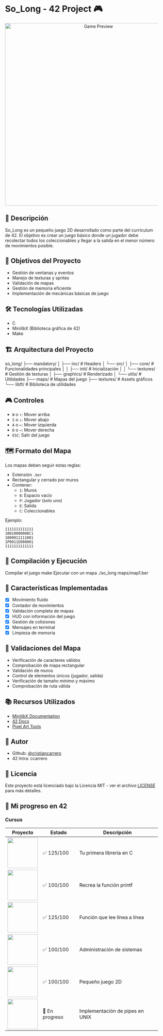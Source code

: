 # So_Long - 42 Project 🎮

<p align="center">
  <img src="textures/preview.gif" alt="Game Preview" width="600"/>
</p>

## 📝 Descripción

So_Long es un pequeño juego 2D desarrollado como parte del currículum de 42. El objetivo es crear un juego básico donde un jugador debe recolectar todos los coleccionables y llegar a la salida en el menor número de movimientos posible.

## 🎯 Objetivos del Proyecto

- Gestión de ventanas y eventos
- Manejo de texturas y sprites
- Validación de mapas
- Gestión de memoria eficiente
- Implementación de mecánicas básicas de juego

## 🛠️ Tecnologías Utilizadas

- C
- MinilibX (Biblioteca gráfica de 42)
- Make

## 🏗️ Arquitectura del Proyecto

so_long/
├── mandatory/
│ ├── inc/ # Headers
│ └── src/
│ ├── core/ # Funcionalidades principales
│ │ ├── init/ # Inicialización
│ │ └── textures/ # Gestión de texturas
│ ├── graphics/ # Renderizado
│ └── utils/ # Utilidades
├── maps/ # Mapas del juego
├── textures/ # Assets gráficos
└── libft/ # Biblioteca de utilidades

## 🎮 Controles

- `W` o `↑`: Mover arriba
- `S` o `↓`: Mover abajo
- `A` o `←`: Mover izquierda
- `D` o `→`: Mover derecha
- `ESC`: Salir del juego

## 🗺️ Formato del Mapa

Los mapas deben seguir estas reglas:
- Extensión `.ber`
- Rectangular y cerrado por muros
- Contener:
  - `1`: Muros
  - `0`: Espacio vacío
  - `P`: Jugador (solo uno)
  - `E`: Salida
  - `C`: Coleccionables

Ejemplo:
```
1111111111111
10010000000C1
1000011111001
1P0011E000001
1111111111111
```

## 🚀 Compilación y Ejecución
Compilar el juego
make
Ejecutar con un mapa
./so_long maps/map1.ber

## 🎨 Características Implementadas

- [x] Movimiento fluido
- [x] Contador de movimientos
- [x] Validación completa de mapas
- [x] HUD con información del juego
- [x] Gestión de colisiones
- [x] Mensajes en terminal
- [x] Limpieza de memoria

## 🧪 Validaciones del Mapa

- Verificación de caracteres válidos
- Comprobación de mapa rectangular
- Validación de muros
- Control de elementos únicos (jugador, salida)
- Verificación de tamaño mínimo y máximo
- Comprobación de ruta válida

## 📚 Recursos Utilizados

- [MinilibX Documentation](https://harm-smits.github.io/42docs/libs/minilibx)
- [42 Docs](https://harm-smits.github.io/42docs/)
- [Pixel Art Tools](https://www.piskelapp.com/)

## 👤 Autor

- Github: [@cristiancarrero](https://github.com/cristiancarrero)
- 42 Intra: ccarrero

## 📄 Licencia

Este proyecto está licenciado bajo la Licencia MIT - ver el archivo [LICENSE](LICENSE) para más detalles.

## 🚀 Mi progreso en 42

### Cursus
| Proyecto | Estado | Descripción |
|----------|---------|------------|
| <a href="https://github.com/cristiancarrero/libft"><img src="https://github.com/byaliego/42-project-badges/blob/main/badges/libftm.png" width="100"/></a> | ✅ 125/100 | Tu primera librería en C |
| <a href="https://github.com/cristiancarrero/printf2/tree/main/ft_printf"><img src="https://github.com/byaliego/42-project-badges/blob/main/badges/ft_printfm.png" width="100"/></a> | ✅ 100/100 | Recrea la función printf |
| <a href="https://github.com/cristiancarrero/get_next_line"><img src="https://github.com/byaliego/42-project-badges/blob/main/badges/get_next_linem.png" width="100"/></a> | ✅ 125/100 | Función que lee línea a línea |
| <img src="https://github.com/byaliego/42-project-badges/blob/main/badges/born2berootm.png" width="100"/> | ✅ 100/100 | Administración de sistemas |
| <img src="https://github.com/byaliego/42-project-badges/blob/main/badges/so_longm.png" width="100"/> | ✅ 100/100 | Pequeño juego 2D |
| <img src="https://github.com/byaliego/42-project-badges/blob/main/badges/pipexm.png" width="100"/> | 🔄 En progreso | Implementación de pipes en UNIX |
